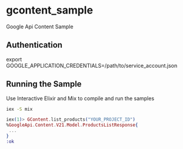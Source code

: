 # gcontent_sample
Google Api Content  Sample

## Authentication

export GOOGLE_APPLICATION_CREDENTIALS=/path/to/service_account.json

## Running the Sample

Use Interactive Elixir and Mix to compile and run the samples

```sh
iex -S mix
```

```ex
iex(1)> GContent.list_products("YOUR_PROJECT_ID")
%GoogleApi.Content.V21.Model.ProductsListResponse{
 ...
}
:ok
```
